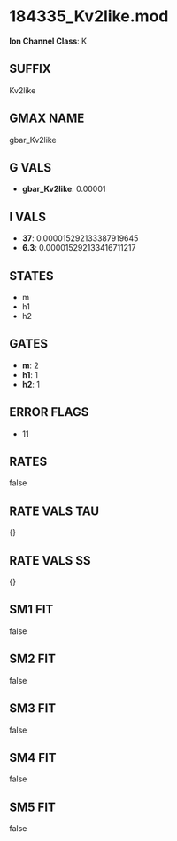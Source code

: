 # 184335_Kv2like.mod

**Ion Channel Class**: K

## SUFFIX

Kv2like

## GMAX NAME

gbar_Kv2like

## G VALS

- **gbar_Kv2like**: 0.00001

## I VALS

- **37**: 0.000015292133387919645
- **6.3**: 0.000015292133416711217

## STATES

- m
- h1
- h2

## GATES

- **m**: 2
- **h1**: 1
- **h2**: 1

## ERROR FLAGS

- 11

## RATES

false

## RATE VALS TAU

{}

## RATE VALS SS

{}

## SM1 FIT

false

## SM2 FIT

false

## SM3 FIT

false

## SM4 FIT

false

## SM5 FIT

false

